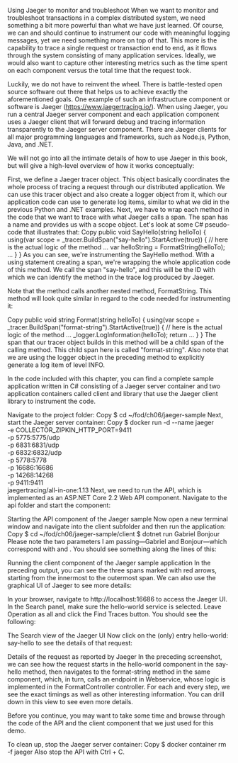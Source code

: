Using Jaeger to monitor and troubleshoot
When we want to monitor and troubleshoot transactions in a complex distributed system, we need something a bit more powerful than what we have just learned. Of course, we can and should continue to instrument our code with meaningful logging messages, yet we need something more on top of that. This more is the capability to trace a single request or transaction end to end, as it flows through the system consisting of many application services. Ideally, we would also want to capture other interesting metrics such as the time spent on each component versus the total time that the request took.

Luckily, we do not have to reinvent the wheel. There is battle-tested open source software out there that helps us to achieve exactly the aforementioned goals. One example of such an infrastructure component or software is Jaeger (https://www.jaegertracing.io/). When using Jaeger, you run a central Jaeger server component and each application component uses a Jaeger client that will forward debug and tracing information transparently to the Jaeger server component. There are Jaeger clients for all major programming languages and frameworks, such as Node.js, Python, Java, and .NET.

We will not go into all the intimate details of how to use Jaeger in this book, but will give a high-level overview of how it works conceptually:

First, we define a Jaeger tracer object. This object basically coordinates the whole process of tracing a request through our distributed application. We can use this tracer object and also create a logger object from it, which our application code can use to generate log items, similar to what we did in the previous Python and .NET examples.
Next, we have to wrap each method in the code that we want to trace with what Jaeger calls a span. The span has a name and provides us with a scope object. Let's look at some C# pseudo-code that illustrates that:
Copy
public void SayHello(string helloTo) {
  using(var scope = _tracer.BuildSpan("say-hello").StartActive(true)) {
    // here is the actual logic of the method
    ...
    var helloString = FormatString(helloTo);
    ...
  }
}
As you can see, we're instrumenting the SayHello method. With a using statement creating a span, we're wrapping the whole application code of this method. We call the span "say-hello", and this will be the ID with which we can identify the method in the trace log produced by Jaeger.

Note that the method calls another nested method, FormatString. This method will look quite similar in regard to the code needed for instrumenting it:

Copy
public void string Format(string helloTo) {
   using(var scope = _tracer.BuildSpan("format-string").StartActive(true)) {
       // here is the actual logic of the method
       ...
       _logger.LogInformation(helloTo);
       return 
       ...
   }
}
The span that our tracer object builds in this method will be a child span of the calling method. This child span here is called "format-string". Also note that we are using the logger object in the preceding method to explicitly generate a log item of level INFO.

In the code included with this chapter, you can find a complete sample application written in C# consisting of a Jaeger server container and two application containers called client and library that use the Jaeger client library to instrument the code.

Navigate to the project folder:
Copy
$ cd ~/fod/ch06/jaeger-sample
Next, start the Jaeger server container:
Copy
$ docker run -d --name jaeger \
   -e COLLECTOR_ZIPKIN_HTTP_PORT=9411 \
   -p 5775:5775/udp \
   -p 6831:6831/udp \
   -p 6832:6832/udp \
   -p 5778:5778 \
   -p 16686:16686 \
   -p 14268:14268 \
   -p 9411:9411 \
   jaegertracing/all-in-one:1.13
Next, we need to run the API, which is implemented as an ASP.NET Core 2.2 Web API component. Navigate to the api folder and start the component:


Starting the API component of the Jaeger sample
Now open a new terminal window and navigate into the client subfolder and then run the application:
Copy
$ cd ~/fod/ch06/jaeger-sample/client
 $ dotnet run Gabriel Bonjour
Please note the two parameters I am passing—Gabriel and Bonjour—which correspond with <name> and <greeting>. You should see something along the lines of this:



Running the client component of the Jaeger sample application
In the preceding output, you can see the three spans marked with red arrows, starting from the innermost to the outermost span. We can also use the graphical UI of Jaeger to see more details:

In your browser, navigate to http://localhost:16686 to access the Jaeger UI.
In the Search panel, make sure the hello-world service is selected. Leave Operation as all and click the Find Traces button. You should see the following:


The Search view of the Jaeger UI
Now click on the (only) entry hello-world: say-hello to see the details of that request:


Details of the request as reported by Jaeger
In the preceding screenshot, we can see how the request starts in the hello-world component in the say-hello method, then navigates to the format-string method in the same component, which, in turn, calls an endpoint in Webservice, whose logic is implemented in the FormatController controller. For each and every step, we see the exact timings as well as other interesting information. You can drill down in this view to see even more details.

Before you continue, you may want to take some time and browse through the code of the API and the client component that we just used for this demo.

To clean up, stop the Jaeger server container:
Copy
$ docker container rm -f jaeger
Also stop the API with Ctrl + C.